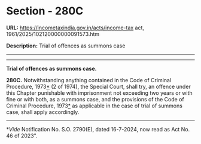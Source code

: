 # Section - 280C

**URL:** https://incometaxindia.gov.in/acts/income-tax act, 1961/2025/102120000000091573.htm

**Description:** Trial of offences as summons case

---

****

**Trial of offences as summons case.**

**280C.** Notwithstanding anything contained in the Code of Criminal Procedure, 1973[*](javascript:ShowFootnote\('fn1'\);) (2 of 1974), the Special Court, shall try, an offence under this Chapter punishable with imprisonment not exceeding two years or with fine or with both, as a summons case, and the provisions of the Code of Criminal Procedure, 1973[*](javascript:ShowFootnote\('fn1'\);) as applicable in the case of trial of summons case, shall apply accordingly.

* * *

*_Vide_ Notification No. S.O. 2790(E), dated 16-7-2024, now read as Act No. 46 of 2023".